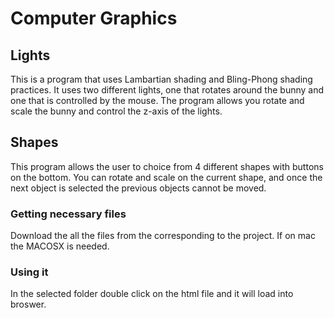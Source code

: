 # Computer Graphics

## Lights

This is a program that uses Lambartian shading and Bling-Phong shading practices.  It uses two different lights, one that rotates around the bunny and one that is controlled by the mouse.  The program allows you rotate and scale the bunny and control the z-axis of the lights.

## Shapes
This program allows the user to choice from 4 different shapes with buttons on the bottom. You can rotate and scale on the current shape, and once the next object is selected the previous objects cannot be moved.


### Getting necessary files
Download the all the files from the corresponding to the project. If on mac the MACOSX is needed. 

### Using it
In the selected folder double click on the html file and it will load into broswer.



```
